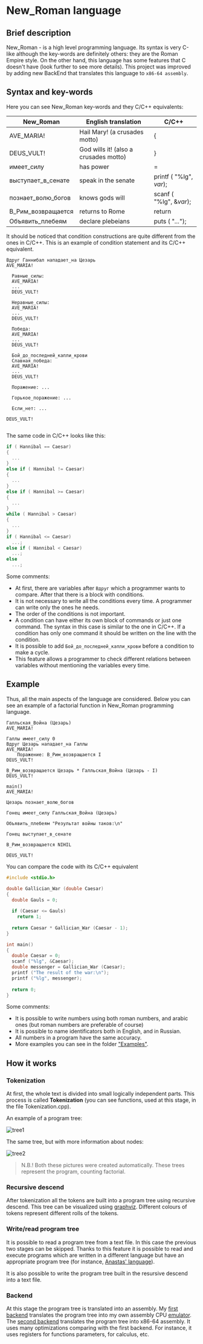 # New_Roman language

## Brief description

New_Roman - is a high level programming language. 
Its syntax is very C-like although the key-words are definitely others: they are the Roman Empire style. On the other hand,
this language has some features that C doesn't have (look further to see more details). This project was improved by adding new BackEnd that translates 
this language to `x86-64 assembly`.

## Syntax and key-words

Here you can see New_Roman key-words and they C/C++ equivalents:

|New_Roman  | English translation | C/C++ |
|-----------|---------------------|-------|
|AVE_MARIA! | Hail Mary! (a crusades motto)| { |
|DEUS_VULT! | God wills it! (also a crusades motto)| } |
|имеет_силу | has power | = |
|выступает_в_сенате| speak in the senate | printf ( "%lg", _var_); |
|познает_волю_богов | knows gods will | scanf ( "%lg", &_var_); |
|В_Рим_возвращается | returns to Rome | return |
|Объявить_плебеям | declare plebeians | puts ( "*...*"); |

It should be noticed that condition constructions are quite different from the ones in C/C++. 
This is an example of condition statement and its C/C++ equivalent.

```
Вдруг Ганнибал нападает_на Цезарь
AVE_MARIA!
	
  Равные_силы:
  AVE_MARIA!
  ...
  DEUS_VULT!
  
  Неравные_силы:
  AVE_MARIA!
  ...
  DEUS_VULT!
  
  Победа:
  AVE_MARIA!
  ...
  DEUS_VULT!
  
  Бой_до_последней_капли_крови
  Славная_победа:
  AVE_MARIA!
  ...
  DEUS_VULT!
  
  Поражение: ...
  
  Горькое_поражение: ...
  
  Если_нет: ...
  
DEUS_VULT!  
  
```

The same code in C/C++ looks like this:

```C++
if ( Hannibal == Caesar)
{
  ...
}
else if ( Hannibal != Caesar)
{
  ...
}
else if ( Hannibal >= Caesar)
{
  ...
}
while ( Hannibal > Caesar)
{
  ...
}
if ( Hannibal <= Caesar)
  ...;
else if ( Hannibal < Caesar)
  ...;
else
  ...;
```

Some comments:
* At first, there are variables after `Вдруг` which a programmer wants to compare. After that there is a block with conditions.
* It is not necessary to write all the conditions every time.
A programmer can write only the ones he needs.
* The order of the conditions is not important.
* A condition can have either its own block of commands or just one command.
The syntax in this case is similar to the one in C/C++. If a condition has only one command it should be written on the
line with the condition.
* It is possible to add `Бой_до_последней_капли_крови` before a condition to make a cycle.
* This feature allows a programmer to check different relations between variables without mentioning the variables every time.

## Example

Thus, all the main aspects of the language are considered. Below you can see an example of a factorial function in New_Roman
programming language.

```
Галльская_Война (Цезарь)
AVE_MARIA!

Галлы имеет_силу 0
Вдруг Цезарь нападает_на Галлы
AVE_MARIA!
	Поражение: В_Рим_возвращается I
DEUS_VULT!

В_Рим_возвращается Цезарь * Галльская_Война (Цезарь - I)
DEUS_VULT!

main()
AVE_MARIA!

Цезарь познает_волю_богов

Гонец имеет_силу Галльская_Война (Цезарь)

Объявить_плебеям "Результат войны таков:\n"

Гонец выступает_в_сенате

В_Рим_возвращается NIHIL

DEUS_VULT!
```

You can compare the code with its C/C++ equivalent

```C
#include <stdio.h>

double Gallician_War (double Caesar)
{
  double Gauls = 0;
  
  if (Caesar <= Gauls)
    return 1;
  
  return Caesar * Gallician_War (Caesar - 1);
}

int main()
{
  double Caesar = 0;
  scanf ("%lg", &Caesar);
  double messenger = Gallician_War (Caesar);
  printf ("The result of the war:\n");
  printf ("%lg", messenger);
  
  return 0;
}

```

Some comments:
* It is possible to write numbers using both roman numbers, and arabic ones (but roman numbers are preferable of course)
* It is possible to name identificators both in English, and in Russian.
* All numbers in a program have the same accuracy.
* More examples you can see in the folder ["Examples"](https://github.com/kostya2709/New_Roman/tree/master/Examples).

## How it works

### Tokenization
At first, the whole text is divided into small logically independent parts. This process is called **Tokenization**
(you can see functions, used at this stage, in the file Tokenization.cpp). 

An example of a program tree: 

![tree1](https://github.com/kostya2709/New_Roman/blob/master/Images/factorial.png)


The same tree, but with more information about nodes: 


![tree2](https://github.com/kostya2709/New_Roman/blob/master/Images/factorial_dump.png)




>N.B.! Both these pictures were created automatically. These trees represent the program, counting factorial.

### Recursive descend
After tokenization all the tokens are built 
into a program tree using recursive descend. This tree can be visualized using [graphviz](http://www.graphviz.org/).
Different colours of tokens represent different rolls of the tokens.

### Write/read program tree
It is possible to read a program tree from a text file. In this case the previous two stages can be skipped. 
Thanks to this feature it is possible to read and execute programs which are written in a different language but have 
an appropriate program tree (for instance, [Anastas' language](https://github.com/AnastasMIPT/Language)).

It is also possible to write the program tree built in the resursive descend into a text file.

### Backend
At this stage the program tree is translated into an assembly. My [first backend](https://github.com/kostya2709/New_Roman/blob/master/Back_end.cpp) translates the program tree into my own assembly CPU [emulator](https://github.com/kostya2709/Assembler-CPU). The [second backend](https://github.com/kostya2709/New_Roman/blob/master/Back_end_x86.cpp) translates the program tree into x86-64 assembly.
It uses many optimizations comparing with the first backend. For instance, it uses registers for functions parameters,
for calculus, etc. 
